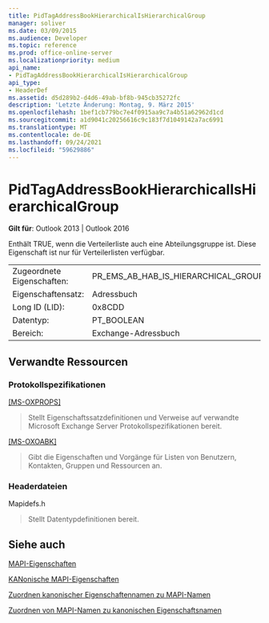 ```yaml
---
title: PidTagAddressBookHierarchicalIsHierarchicalGroup
manager: soliver
ms.date: 03/09/2015
ms.audience: Developer
ms.topic: reference
ms.prod: office-online-server
ms.localizationpriority: medium
api_name:
- PidTagAddressBookHierarchicalIsHierarchicalGroup
api_type:
- HeaderDef
ms.assetid: d5d289b2-d4d6-49ab-bf8b-945cb35272fc
description: 'Letzte Änderung: Montag, 9. März 2015'
ms.openlocfilehash: 1bef1cb779bc7e4f0915aa9c7a4b51a62962d1cd
ms.sourcegitcommit: a1d9041c20256616c9c183f7d1049142a7ac6991
ms.translationtype: MT
ms.contentlocale: de-DE
ms.lasthandoff: 09/24/2021
ms.locfileid: "59629886"
---
```

# <a name="pidtagaddressbookhierarchicalishierarchicalgroup"></a>PidTagAddressBookHierarchicalIsHierarchicalGroup

  
  
**Gilt für**: Outlook 2013 | Outlook 2016 
  
Enthält TRUE, wenn die Verteilerliste auch eine Abteilungsgruppe ist. Diese Eigenschaft ist nur für Verteilerlisten verfügbar.
  
|||
|:-----|:-----|
|Zugeordnete Eigenschaften:  <br/> |PR_EMS_AB_HAB_IS_HIERARCHICAL_GROUP  <br/> |
|Eigenschaftensatz:  <br/> |Adressbuch  <br/> |
|Long ID (LID):  <br/> |0x8CDD  <br/> |
|Datentyp:  <br/> |PT_BOOLEAN  <br/> |
|Bereich:  <br/> |Exchange-Adressbuch  <br/> |
   
## <a name="related-resources"></a>Verwandte Ressourcen

### <a name="protocol-specifications"></a>Protokollspezifikationen

[[MS-OXPROPS]](https://msdn.microsoft.com/library/f6ab1613-aefe-447d-a49c-18217230b148%28Office.15%29.aspx)
  
> Stellt Eigenschaftssatzdefinitionen und Verweise auf verwandte Microsoft Exchange Server Protokollspezifikationen bereit.
    
[[MS-OXOABK]](https://msdn.microsoft.com/library/cc433489%28v=exchg.80%29)
  
> Gibt die Eigenschaften und Vorgänge für Listen von Benutzern, Kontakten, Gruppen und Ressourcen an.
    
### <a name="header-files"></a>Headerdateien

Mapidefs.h
  
> Stellt Datentypdefinitionen bereit.
    
## <a name="see-also"></a>Siehe auch



[MAPI-Eigenschaften](mapi-properties.md)
  
[KANonische MAPI-Eigenschaften](mapi-canonical-properties.md)
  
[Zuordnen kanonischer Eigenschaftennamen zu MAPI-Namen](mapping-canonical-property-names-to-mapi-names.md)
  
[Zuordnen von MAPI-Namen zu kanonischen Eigenschaftsnamen](mapping-mapi-names-to-canonical-property-names.md)

